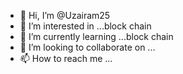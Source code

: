 - 👋 Hi, I’m @Uzairam25
- 👀 I’m interested in ...block chain
- 🌱 I’m currently learning ...block chain
- 💞️ I’m looking to collaborate on ...
- 📫 How to reach me ...

<!---
Uzairam25/Uzairam25 is a ✨ special ✨ repository because its `README.md` (this file) appears on your GitHub profile.
You can click the Preview link to take a look at your changes.
--->
